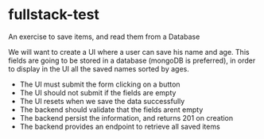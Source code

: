 # fullstack-test
An exercise to save items, and read them from a Database

We will want to create a UI where a user can save his name and age. This fields are going to be stored in a database
(mongoDB is preferred), in order to display in the UI all the saved names sorted by ages.

- The UI must submit the form clicking on a button
- The UI should not submit if the fields are empty
- The UI resets when we save the data successfully
- The backend should validate that the fields arent empty
- The backend persist the information, and returns 201 on creation
- The backend provides an endpoint to retrieve all saved items
